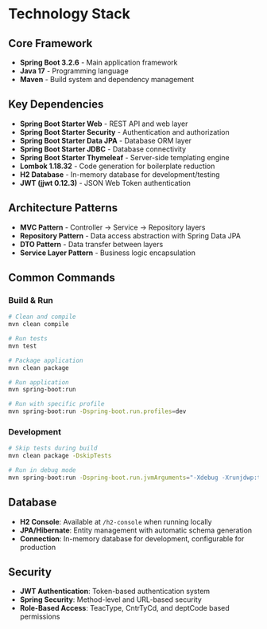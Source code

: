 # Technology Stack

## Core Framework
- **Spring Boot 3.2.6** - Main application framework
- **Java 17** - Programming language
- **Maven** - Build system and dependency management

## Key Dependencies
- **Spring Boot Starter Web** - REST API and web layer
- **Spring Boot Starter Security** - Authentication and authorization
- **Spring Boot Starter Data JPA** - Database ORM layer
- **Spring Boot Starter JDBC** - Database connectivity
- **Spring Boot Starter Thymeleaf** - Server-side templating engine
- **Lombok 1.18.32** - Code generation for boilerplate reduction
- **H2 Database** - In-memory database for development/testing
- **JWT (jjwt 0.12.3)** - JSON Web Token authentication

## Architecture Patterns
- **MVC Pattern** - Controller → Service → Repository layers
- **Repository Pattern** - Data access abstraction with Spring Data JPA
- **DTO Pattern** - Data transfer between layers
- **Service Layer Pattern** - Business logic encapsulation

## Common Commands

### Build & Run
```bash
# Clean and compile
mvn clean compile

# Run tests
mvn test

# Package application
mvn clean package

# Run application
mvn spring-boot:run

# Run with specific profile
mvn spring-boot:run -Dspring-boot.run.profiles=dev
```

### Development
```bash
# Skip tests during build
mvn clean package -DskipTests

# Run in debug mode
mvn spring-boot:run -Dspring-boot.run.jvmArguments="-Xdebug -Xrunjdwp:transport=dt_socket,server=y,suspend=n,address=5005"
```

## Database
- **H2 Console**: Available at `/h2-console` when running locally
- **JPA/Hibernate**: Entity management with automatic schema generation
- **Connection**: In-memory database for development, configurable for production

## Security
- **JWT Authentication**: Token-based authentication system
- **Spring Security**: Method-level and URL-based security
- **Role-Based Access**: TeacType, CntrTyCd, and deptCode based permissions